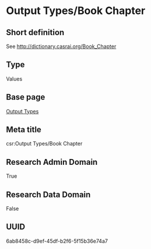 # Output Types/Book Chapter
## Short definition
See http://dictionary.casrai.org/Book_Chapter
## Type
Values
## Base page
[Output Types](../../Picklists/Output%20Types.md)
## Meta title
csr:Output Types/Book Chapter
## Research Admin Domain
True
## Research Data Domain
False
## UUID
6ab8458c-d9ef-45df-b2f6-5f15b36e74a7
